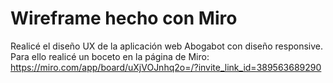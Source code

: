 # Wireframe hecho con Miro
Realicé el diseño UX de la aplicación web Abogabot con diseño responsive. Para ello realicé un boceto en la página de Miro:
https://miro.com/app/board/uXjVOJnhq2o=/?invite_link_id=389563689290

